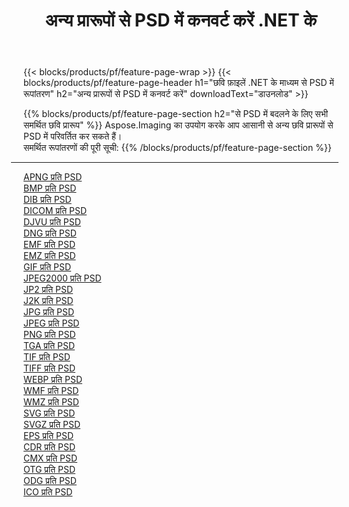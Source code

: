 ﻿---
title: अन्य प्रारूपों से PSD में कनवर्ट करें .NET के 
weight: 3920
url: /hi/net/conversion/to/psd 
lang: hi
langdirlevel: 2
locales: zh-hans,ja,it,ru,de,es,fr,nl,id,lt,pl,pt,vi,tr,ko,zh-hant,ar,hi,th,sv,cs,uk,he
description: Aspose.Imaging का उपयोग करके आप अन्य प्रारूपों से PSD में आसानी से रूपांतरित कर सकते हैं
---

{{< blocks/products/pf/feature-page-wrap >}}
{{< blocks/products/pf/feature-page-header h1="छवि फ़ाइलें .NET के माध्यम से PSD में रूपांतरण" h2="अन्य प्रारूपों से PSD में कनवर्ट करें" downloadText="डाउनलोड" >}}


{{% blocks/products/pf/feature-page-section  h2="से PSD में बदलने के लिए सभी समर्थित छवि प्रारूप" %}}
Aspose.Imaging का उपयोग करके आप आसानी से अन्य छवि प्रारूपों से PSD में परिवर्तित कर सकते हैं।
<br/>
समर्थित रूपांतरणों की पूरी सूची:
{{% /blocks/products/pf/feature-page-section %}}
<div class="container-fluid productfamilypage bg-gray">
    <div class="convertypes bg-gray agp-content section">
        <div class="container">
		<hr style="margin-left:-20px;"/>
		<div class="row other-converters">
		    <div class='col-md-2 other-converter remove-lp remove-rp'><a href="/imaging/hi/net/conversion/apng-to-psd" >APNG प्रति PSD</a></div>
<div class='col-md-2 other-converter remove-lp remove-rp'><a href="/imaging/hi/net/conversion/bmp-to-psd" >BMP प्रति PSD</a></div>
<div class='col-md-2 other-converter remove-lp remove-rp'><a href="/imaging/hi/net/conversion/dib-to-psd" >DIB प्रति PSD</a></div>
<div class='col-md-2 other-converter remove-lp remove-rp'><a href="/imaging/hi/net/conversion/dicom-to-psd" >DICOM प्रति PSD</a></div>
<div class='col-md-2 other-converter remove-lp remove-rp'><a href="/imaging/hi/net/conversion/djvu-to-psd" >DJVU प्रति PSD</a></div>
<div class='col-md-2 other-converter remove-lp remove-rp'><a href="/imaging/hi/net/conversion/dng-to-psd" >DNG प्रति PSD</a></div>
<div class='col-md-2 other-converter remove-lp remove-rp'><a href="/imaging/hi/net/conversion/emf-to-psd" >EMF प्रति PSD</a></div>
<div class='col-md-2 other-converter remove-lp remove-rp'><a href="/imaging/hi/net/conversion/emz-to-psd" >EMZ प्रति PSD</a></div>
<div class='col-md-2 other-converter remove-lp remove-rp'><a href="/imaging/hi/net/conversion/gif-to-psd" >GIF प्रति PSD</a></div>
<div class='col-md-2 other-converter remove-lp remove-rp'><a href="/imaging/hi/net/conversion/jpeg2000-to-psd" >JPEG2000 प्रति PSD</a></div>
<div class='col-md-2 other-converter remove-lp remove-rp'><a href="/imaging/hi/net/conversion/jp2-to-psd" >JP2 प्रति PSD</a></div>
<div class='col-md-2 other-converter remove-lp remove-rp'><a href="/imaging/hi/net/conversion/j2k-to-psd" >J2K प्रति PSD</a></div>
<div class='col-md-2 other-converter remove-lp remove-rp'><a href="/imaging/hi/net/conversion/jpg-to-psd" >JPG प्रति PSD</a></div>
<div class='col-md-2 other-converter remove-lp remove-rp'><a href="/imaging/hi/net/conversion/jpeg-to-psd" >JPEG प्रति PSD</a></div>
<div class='col-md-2 other-converter remove-lp remove-rp'><a href="/imaging/hi/net/conversion/png-to-psd" >PNG प्रति PSD</a></div>
<div class='col-md-2 other-converter remove-lp remove-rp'><a href="/imaging/hi/net/conversion/tga-to-psd" >TGA प्रति PSD</a></div>
<div class='col-md-2 other-converter remove-lp remove-rp'><a href="/imaging/hi/net/conversion/tif-to-psd" >TIF प्रति PSD</a></div>
<div class='col-md-2 other-converter remove-lp remove-rp'><a href="/imaging/hi/net/conversion/tiff-to-psd" >TIFF प्रति PSD</a></div>
<div class='col-md-2 other-converter remove-lp remove-rp'><a href="/imaging/hi/net/conversion/webp-to-psd" >WEBP प्रति PSD</a></div>
<div class='col-md-2 other-converter remove-lp remove-rp'><a href="/imaging/hi/net/conversion/wmf-to-psd" >WMF प्रति PSD</a></div>
<div class='col-md-2 other-converter remove-lp remove-rp'><a href="/imaging/hi/net/conversion/wmz-to-psd" >WMZ प्रति PSD</a></div>
<div class='col-md-2 other-converter remove-lp remove-rp'><a href="/imaging/hi/net/conversion/svg-to-psd" >SVG प्रति PSD</a></div>
<div class='col-md-2 other-converter remove-lp remove-rp'><a href="/imaging/hi/net/conversion/svgz-to-psd" >SVGZ प्रति PSD</a></div>
<div class='col-md-2 other-converter remove-lp remove-rp'><a href="/imaging/hi/net/conversion/eps-to-psd" >EPS प्रति PSD</a></div>
<div class='col-md-2 other-converter remove-lp remove-rp'><a href="/imaging/hi/net/conversion/cdr-to-psd" >CDR प्रति PSD</a></div>
<div class='col-md-2 other-converter remove-lp remove-rp'><a href="/imaging/hi/net/conversion/cmx-to-psd" >CMX प्रति PSD</a></div>
<div class='col-md-2 other-converter remove-lp remove-rp'><a href="/imaging/hi/net/conversion/otg-to-psd" >OTG प्रति PSD</a></div>
<div class='col-md-2 other-converter remove-lp remove-rp'><a href="/imaging/hi/net/conversion/odg-to-psd" >ODG प्रति PSD</a></div>
<div class='col-md-2 other-converter remove-lp remove-rp'><a href="/imaging/hi/net/conversion/ico-to-psd" >ICO प्रति PSD</a></div>
                </div>
        </div>
    </div>
</div>
<br/>

